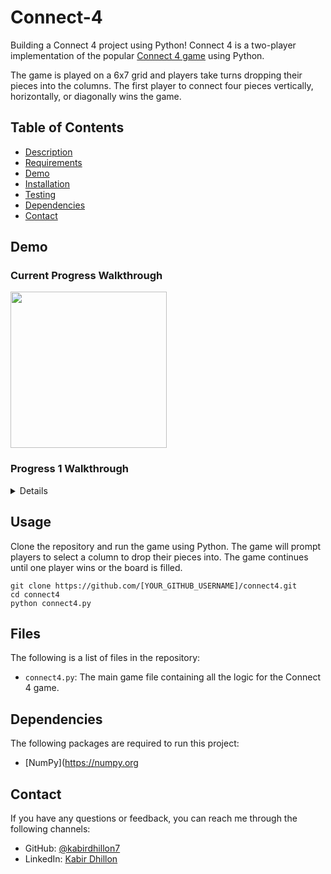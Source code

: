 # Connect-4
Building a Connect 4 project using Python!
Connect 4 is a two-player implementation of the popular [Connect 4 game](https://en.wikipedia.org/wiki/Connect_Four) using Python. 

The game is played on a 6x7 grid and players take turns dropping their pieces into the columns. The first player to connect four pieces vertically, horizontally, or diagonally wins the game.

## Table of Contents

- [Description](#description)
- [Requirements](#Requirements)
- [Demo](#demo)
- [Installation](#installation)
- [Testing](#testing)
- [Dependencies](#dependencies)
- [Contact](#contact)

## Demo
### Current Progress Walkthrough
<img src="https://user-images.githubusercontent.com/74223402/218243108-a14986f4-ef23-4b77-98a6-f8f7db00d564.gif" width=250><br>

### Progress 1 Walkthrough
<details>
  <img src="https://user-images.githubusercontent.com/74223402/218243108-a14986f4-ef23-4b77-98a6-f8f7db00d564.gif" width=250><br>
</details>

## Usage

Clone the repository and run the game using Python. The game will prompt players to select a column to drop their pieces into. The game continues until one player wins or the board is filled.

```
git clone https://github.com/[YOUR_GITHUB_USERNAME]/connect4.git
cd connect4
python connect4.py
```

## Files

The following is a list of files in the repository:

- `connect4.py`: The main game file containing all the logic for the Connect 4 game.

## Dependencies

The following packages are required to run this project:

- [NumPy](https://numpy.org

## Contact

If you have any questions or feedback, you can reach me through the following channels:

- GitHub: [@kabirdhillon7](https://github.com/kabirdhillon7)
- LinkedIn: [Kabir Dhillon](https://www.linkedin.com/in/kabirdhillon/)

